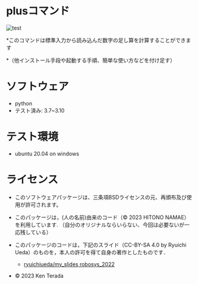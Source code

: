 # plusコマンド
![test](https://github.com/ken1088/robosys2023/actions/workflows/test.yml/badge.svg)

*このコマンドは標準入力から読み込んだ数字の足し算を計算することができます

*（他インストール手段や起動する手順、簡単な使い方などを付け足す）

# ソフトウェア
* python
* テスト済み: 3.7~3.10

# テスト環境
* ubuntu 20.04 on windows

# ライセンス
* このソフトウェアパッケージは、三条項BSDライセンスの元、再頒布及び使用が許可されます。
* このパッケージは，(人の名前)由来のコード（© 2023 HITONO NAMAE）を利用しています. （自分のオリジナルならいらない、今回は必要ないが一応残している）
* このパッケージのコードは，下記のスライド（CC-BY-SA 4.0 by Ryuichi Ueda）のものを，本人の許可を得て自身の著作としたものです．
     * [ryuichiueda/my_slides robosys_2022](https://github.com/ryuichiueda/my_slides/tree/master/robosys_2022)


* © 2023 Ken Terada
